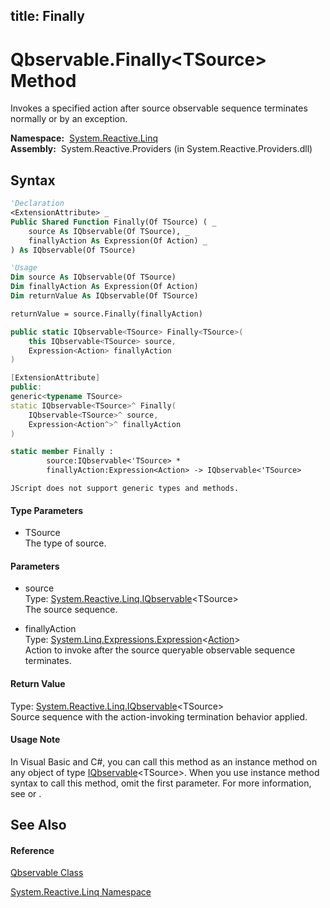 title: Finally
---
# Qbservable.Finally\<TSource\> Method

Invokes a specified action after source observable sequence terminates normally or by an exception.

**Namespace:**  [System.Reactive.Linq](System.Reactive.Linq/System.Reactive.Linq)  
**Assembly:**  System.Reactive.Providers (in System.Reactive.Providers.dll)

## Syntax

```vb
'Declaration
<ExtensionAttribute> _
Public Shared Function Finally(Of TSource) ( _
    source As IQbservable(Of TSource), _
    finallyAction As Expression(Of Action) _
) As IQbservable(Of TSource)
```

```vb
'Usage
Dim source As IQbservable(Of TSource)
Dim finallyAction As Expression(Of Action)
Dim returnValue As IQbservable(Of TSource)

returnValue = source.Finally(finallyAction)
```

```csharp
public static IQbservable<TSource> Finally<TSource>(
    this IQbservable<TSource> source,
    Expression<Action> finallyAction
)
```

```c++
[ExtensionAttribute]
public:
generic<typename TSource>
static IQbservable<TSource>^ Finally(
    IQbservable<TSource>^ source, 
    Expression<Action^>^ finallyAction
)
```

```fsharp
static member Finally : 
        source:IQbservable<'TSource> * 
        finallyAction:Expression<Action> -> IQbservable<'TSource> 
```

```jscript
JScript does not support generic types and methods.
```

#### Type Parameters

- TSource  
  The type of source.

#### Parameters

- source  
  Type: [System.Reactive.Linq.IQbservable](IQbservable/IQbservable(TSource))\<TSource\>  
  The source sequence.

- finallyAction  
  Type: [System.Linq.Expressions.Expression](https://msdn.microsoft.com/en-us/library/Bb335710)\<[Action](https://msdn.microsoft.com/en-us/library/Bb534741)\>  
  Action to invoke after the source queryable observable sequence terminates.

#### Return Value

Type: [System.Reactive.Linq.IQbservable](IQbservable/IQbservable(TSource))\<TSource\>  
Source sequence with the action-invoking termination behavior applied.

#### Usage Note

In Visual Basic and C\#, you can call this method as an instance method on any object of type [IQbservable](IQbservable/IQbservable(TSource))\<TSource\>. When you use instance method syntax to call this method, omit the first parameter. For more information, see [](https://msdn.microsoft.com/en-us/library/Bb384936) or [](https://msdn.microsoft.com/en-us/library/Bb383977).

## See Also

#### Reference

[Qbservable Class](Qbservable/Qbservable)

[System.Reactive.Linq Namespace](System.Reactive.Linq/System.Reactive.Linq)
